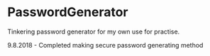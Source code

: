 # PasswordGenerator
Tinkering password generator for my own use for practise.

9.8.2018 - Completed making secure password generating method
